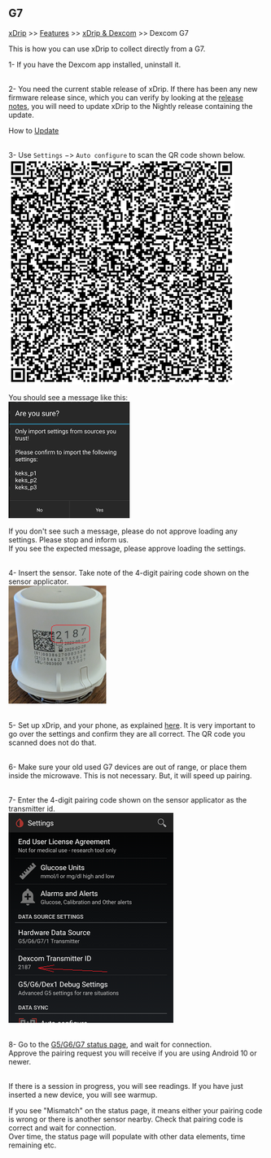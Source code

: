 ## G7
[xDrip](../../README.md) >> [Features](../Features_page.md) >> [xDrip & Dexcom](../Dexcom_page.md) >> Dexcom G7  
  
This is how you can use xDrip to collect directly from a G7.  
  
1- If you have the Dexcom app installed, uninstall it.  
<br/>  
  
2- You need the current stable release of xDrip.  If there has been any new firmware release since, which you can verify by looking at the [release notes](../ReleaseNotes.md), you will need to update xDrip to the Nightly release containing the update.    
  
How to [Update](../Updates.md)  
<br/>  
  
3- Use `Settings` &#8722;> `Auto configure` to scan the QR code shown below.  
![](./images/G7_keks_QR.png)  
  
You should see a message like this:  
![](./images/keks_QR_confirm.png)  
  
If you don't see such a message, please do not approve loading any settings.  Please stop and inform us.  
If you see the expected message, please approve loading the settings.  
<br/>  
  
4- Insert the sensor.  Take note of the 4-digit pairing code shown on the sensor applicator.  
![](./images/G7_Applicator.png)  
<br/>  
  
5- Set up xDrip, and your phone, as explained [here](../G6-Recommended-Settings.md).  It is very important to go over the settings and confirm they are all correct.  The QR code you scanned does not do that.  
<br/>  
  
6- Make sure your old used G7 devices are out of range, or place them inside the microwave.  This is not necessary.  But, it will speed up pairing.  
<br/>  
  
7- Enter the 4-digit pairing code shown on the sensor applicator as the transmitter id.  
![](./images/DexG7ID.png)  
<br/>  
  
8- Go to the [G5/G6/G7 status page](../StatusG5G6.md), and wait for connection.  
Approve the pairing request you will receive if you are using Android 10 or newer.  
<br/>  
  
If there is a session in progress, you will see readings.  If you have just inserted a new device, you will see warmup.  
  
If you see "Mismatch" on the status page, it means either your pairing code is wrong or there is another sensor nearby. Check that pairing code is correct and wait for connection.  
Over time, the status page will populate with other data elements, time remaining etc.  
  
